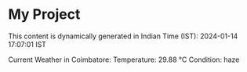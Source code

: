 # My Project

This content is dynamically generated in Indian Time (IST): 2024-01-14 17:07:01 IST


Current Weather in Coimbatore:
Temperature: 29.88 °C
Condition: haze
